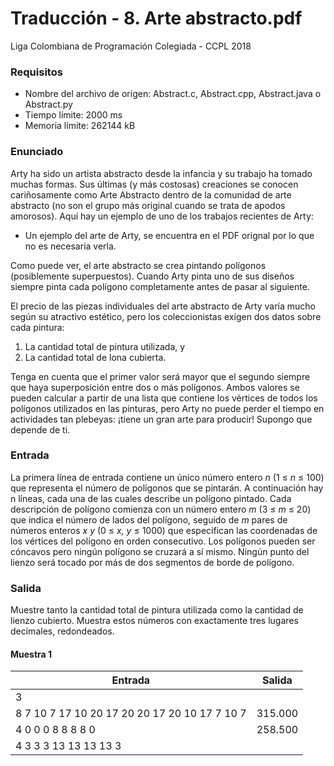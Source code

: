 # Traducción - 8. Arte abstracto.pdf
Liga Colombiana de Programación Colegiada - CCPL 2018

### Requisitos
- Nombre del archivo de origen: Abstract.c, Abstract.cpp, Abstract.java o Abstract.py
- Tiempo límite: 2000 ms
- Memoria límite: 262144 kB

### Enunciado
Arty ha sido un artista abstracto desde la infancia y su trabajo ha tomado muchas formas. Sus últimas (y más costosas) creaciones se conocen cariñosamente como Arte Abstracto dentro de la comunidad de arte abstracto (no son el grupo más original cuando se trata de apodos amorosos). Aquí hay un ejemplo de uno de los trabajos recientes de Arty:

- Un ejemplo del arte de Arty, se encuentra en el PDF orignal por lo que no es necesaria verla.

Como puede ver, el arte abstracto se crea pintando polígonos (posiblemente superpuestos). Cuando Arty pinta uno de sus diseños siempre pinta cada polígono completamente antes de pasar al siguiente.

El precio de las piezas individuales del arte abstracto de Arty varía mucho según su atractivo estético, pero los coleccionistas exigen dos datos sobre cada pintura:
1. La cantidad total de pintura utilizada, y
2. La cantidad total de lona cubierta.

Tenga en cuenta que el primer valor será mayor que el segundo siempre que haya superposición entre dos o más polígonos. Ambos valores se pueden calcular a partir de una lista que contiene los vértices de todos los polígonos utilizados en las pinturas, pero Arty no puede perder el tiempo en actividades tan plebeyas: ¡tiene un gran arte para producir! Supongo que depende de ti.

### Entrada
La primera línea de entrada contiene un único número entero *n* (1 ≤ *n* ≤ 100) que representa el número de polígonos que se pintarán. A continuación hay n líneas, cada una de las cuales describe un polígono pintado. Cada descripción de polígono comienza con un número entero *m* (3 ≤ *m* ≤ 20) que indica el número de lados del polígono, seguido de *m* pares de números enteros *x y* (0 ≤ *x, y* ≤ 1000) que especifican las coordenadas de los vértices del polígono en orden consecutivo. Los polígonos pueden ser cóncavos pero ningún polígono se cruzará a sí mismo. Ningún punto del lienzo será tocado por más de dos segmentos de borde de polígono.

### Salida
Muestre tanto la cantidad total de pintura utilizada como la cantidad de lienzo cubierto. Muestra estos números con exactamente tres lugares decimales, redondeados.

#### Muestra 1
| Entrada | Salida |
| ------- | ------ |
| 3 | |
| 8 7 10 7 17 10 20 17 20 20 17 20 10 17 7 10 7 | 315.000|
| 4 0 0 0 8 8 8 8 0 | 258.500 |
| 4 3 3 3 13 13 13 13 3 | |
